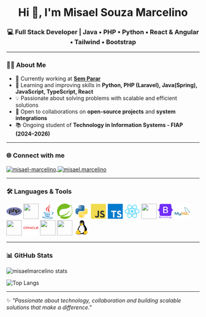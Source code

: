 <h1 align="center">Hi 👋, I'm Misael Souza Marcelino</h1>
<h3 align="center">💻 Full Stack Developer | Java • PHP • Python • React & Angular • Tailwind • Bootstrap</h3>

---

### 👨‍💼 About Me
- 🔭 Currently working at **[Sem Parar](https://www.linkedin.com/company/semparar/mycompany/verification/)**  
- 🌱 Learning and improving skills in **Python, PHP (Laravel), Java(Spring), JavaScript, TypeScript, React**  
- 💡 Passionate about solving problems with scalable and efficient solutions  
- 🤝 Open to collaborations on **open-source projects** and **system integrations**  
- 📚 Ongoing student of **Technology in Information Systems - FIAP (2024–2026)**  

---

### 🌐 Connect with me
<p align="left">
<a href="https://linkedin.com/in/misael-marcelino" target="blank">
  <img align="center" src="https://raw.githubusercontent.com/rahuldkjain/github-profile-readme-generator/master/src/images/icons/Social/linked-in-alt.svg" alt="misael-marcelino" height="30" width="40" />
</a>
<a href="https://fb.com/misael.marcelino" target="blank">
  <img align="center" src="https://raw.githubusercontent.com/rahuldkjain/github-profile-readme-generator/master/src/images/icons/Social/facebook.svg" alt="misael.marcelino" height="30" width="40" />
</a>
</p>

---

### 🛠️ Languages & Tools
<p align="left">
  <a href="https://www.php.net/" target="_blank"><img src="https://raw.githubusercontent.com/devicons/devicon/master/icons/php/php-original.svg" width="40" height="40"/></a>
  <a href="https://laravel.com/" target="_blank"><img src="https://cdn.jsdelivr.net/npm/simple-icons@vlatest/icons/laravel.svg" width="40" height="40"/></a>
  <a href="https://www.java.com/" target="_blank"><img src="https://raw.githubusercontent.com/devicons/devicon/master/icons/java/java-original.svg" width="40" height="40"/></a>
  <a href="https://spring.io/projects/spring-boot" target="_blank"><img src="https://raw.githubusercontent.com/devicons/devicon/master/icons/spring/spring-original.svg" width="40" height="40"/></a>
  <a href="https://www.python.org/" target="_blank"><img src="https://raw.githubusercontent.com/devicons/devicon/master/icons/python/python-original.svg" width="40" height="40"/></a>
  <a href="https://www.javascript.com/" target="_blank"><img src="https://raw.githubusercontent.com/devicons/devicon/master/icons/javascript/javascript-original.svg" width="40" height="40"/></a>
  <a href="https://www.typescriptlang.org/" target="_blank"><img src="https://raw.githubusercontent.com/devicons/devicon/master/icons/typescript/typescript-original.svg" width="40" height="40"/></a>
  <a href="https://reactjs.org/" target="_blank"><img src="https://raw.githubusercontent.com/devicons/devicon/master/icons/react/react-original.svg" width="40" height="40"/></a>
  <a href="https://tailwindcss.com/" target="_blank"><img src="https://www.vectorlogo.zone/logos/tailwindcss/tailwindcss-icon.svg" width="40" height="40"/></a>
  <a href="https://getbootstrap.com/" target="_blank"><img src="https://raw.githubusercontent.com/devicons/devicon/master/icons/bootstrap/bootstrap-plain-wordmark.svg" width="40" height="40"/></a>
  <a href="https://www.mysql.com/" target="_blank"><img src="https://raw.githubusercontent.com/devicons/devicon/master/icons/mysql/mysql-original-wordmark.svg" width="40" height="40"/></a>
  <a href="https://mariadb.org/" target="_blank"><img src="https://www.vectorlogo.zone/logos/mariadb/mariadb-icon.svg" width="40" height="40"/></a>
  <a href="https://www.oracle.com/" target="_blank"><img src="https://raw.githubusercontent.com/devicons/devicon/master/icons/oracle/oracle-original.svg" width="40" height="40"/></a>
  <a href="https://git-scm.com/" target="_blank"><img src="https://www.vectorlogo.zone/logos/git-scm/git-scm-icon.svg" width="40" height="40"/></a>
  <a href="https://grafana.com/" target="_blank"><img src="https://www.vectorlogo.zone/logos/grafana/grafana-icon.svg" width="40" height="40"/></a>
  <a href="https://www.linux.org/" target="_blank"><img src="https://raw.githubusercontent.com/devicons/devicon/master/icons/linux/linux-original.svg" width="40" height="40"/></a>
</p>

---

### 📊 GitHub Stats
<p align="left">
  <img src="https://github-readme-stats.vercel.app/api?username=misaelmarcelino&show_icons=true&theme=radical" alt="misaelmarcelino stats" />
</p>
<p align="left">
  <img src="https://github-readme-stats.vercel.app/api/top-langs/?username=misaelmarcelino&layout=compact&theme=radical" alt="Top Langs" />
</p>

---

✨ *"Passionate about technology, collaboration and building scalable solutions that make a difference."*  
